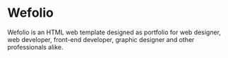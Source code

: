 # Wefolio
Wefolio is an HTML web template designed as portfolio for web designer, web developer, front-end developer, graphic designer and other professionals alike.
